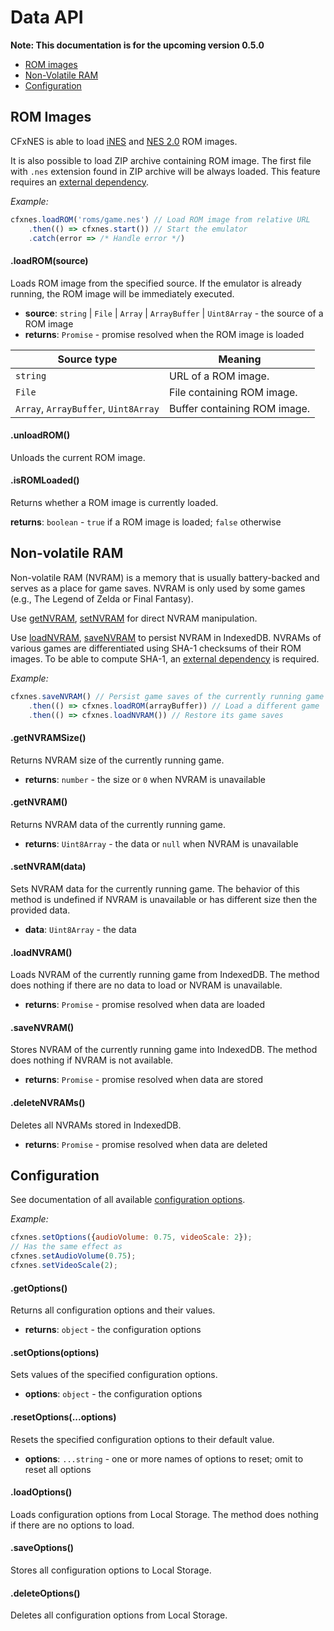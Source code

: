 
# Data API

**Note: This documentation is for the upcoming version 0.5.0**

- [ROM images](#user-content-rom-images)
- [Non-Volatile RAM](#user-content-non-volatile-ram)
- [Configuration](#user-content-configuration)

## ROM Images

CFxNES is able to load [iNES](http://wiki.nesdev.com/w/index.php/INES) and [NES 2.0](http://wiki.nesdev.com/w/index.php/NES_2.0) ROM images. 

It is also possible to load ZIP archive containing ROM image. The first file with `.nes` extension found in ZIP archive will be always loaded. This feature requires an [external dependency](api.md#user-content-external-dependencies).

*Example:*

``` javascript
cfxnes.loadROM('roms/game.nes') // Load ROM image from relative URL
    .then(() => cfxnes.start()) // Start the emulator
    .catch(error => /* Handle error */)
```

#### .loadROM(source)

Loads ROM image from the specified source. If the emulator is already running, the ROM image will be immediately executed.

- **source**: `string` | `File` | `Array` | `ArrayBuffer` | `Uint8Array` - the source of a ROM image
- **returns**: `Promise` - promise resolved when the ROM image is loaded

| Source type   | Meaning |
|---------------|---------|
| `string`      | URL of a ROM image. |
| `File`        | File containing ROM image. |
| `Array`, `ArrayBuffer`, `Uint8Array` | Buffer containing ROM image. |

#### .unloadROM()

Unloads the current ROM image.

#### .isROMLoaded()

Returns whether a ROM image is currently loaded.

**returns**: `boolean` - `true` if a ROM image is loaded; `false` otherwise

## Non-volatile RAM

Non-volatile RAM (NVRAM) is a memory that is usually battery-backed and serves as a place for game saves. NVRAM is only used by some games (e.g., The Legend of Zelda or Final Fantasy).

Use [getNVRAM](#user-content-getnvram), [setNVRAM](#user-content-setnvram) for direct NVRAM manipulation. 

Use [loadNVRAM](#user-content-loadnvram), [saveNVRAM](#user-content-savenvram) to persist NVRAM in IndexedDB. NVRAMs of various games are differentiated using SHA-1 checksums of their ROM images. To be able to compute SHA-1, an [external dependency](api.md#user-content-external-dependencies) is required.

*Example:*
``` javascript
cfxnes.saveNVRAM() // Persist game saves of the currently running game
    .then(() => cfxnes.loadROM(arrayBuffer)) // Load a different game
    .then(() => cfxnes.loadNVRAM()) // Restore its game saves 
```

#### .getNVRAMSize()

Returns NVRAM size of the currently running game.

- **returns**: `number` - the size or `0` when NVRAM is unavailable

#### .getNVRAM()

Returns NVRAM data of the currently running game.

- **returns**: `Uint8Array` - the data or `null` when NVRAM is unavailable

#### .setNVRAM(data)

Sets NVRAM data for the currently running game. The behavior of this method is undefined if NVRAM is unavailable or has different size then the provided data.

- **data**: `Uint8Array` - the data

#### .loadNVRAM()

Loads NVRAM of the currently running game from IndexedDB. The method does nothing if there are no data to load or NVRAM is unavailable.

- **returns**: `Promise` - promise resolved when data are loaded

#### .saveNVRAM()

Stores NVRAM of the currently running game into IndexedDB. The method does nothing if NVRAM is not available.

- **returns**: `Promise` - promise resolved when data are stored

#### .deleteNVRAMs()

Deletes all NVRAMs stored in IndexedDB.

- **returns**: `Promise` - promise resolved when data are deleted

## Configuration

See documentation of all available [configuration options](api.md#user-content-options-and-methods).

*Example:*
``` javascript
cfxnes.setOptions({audioVolume: 0.75, videoScale: 2});
// Has the same effect as
cfxnes.setAudioVolume(0.75);
cfxnes.setVideoScale(2);
```

#### .getOptions()

Returns all configuration options and their values.

- **returns**: `object` - the configuration options

#### .setOptions(options)

Sets values of the specified configuration options.

- **options**: `object` - the configuration options

#### .resetOptions(...options)

Resets the specified configuration options to their default value.

- **options**: `...string`  - one or more names of options to reset; omit to reset all options

#### .loadOptions()

Loads configuration options from Local Storage. The method does nothing if there are no options to load.

#### .saveOptions()

Stores all configuration options to Local Storage.

#### .deleteOptions()

Deletes all configuration options from Local Storage.
